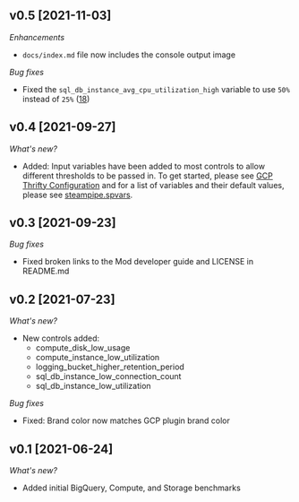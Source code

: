 ## v0.5 [2021-11-03]

_Enhancements_

- `docs/index.md` file now includes the console output image

_Bug fixes_

- Fixed the `sql_db_instance_avg_cpu_utilization_high` variable to use `50%` instead of `25%` ([18](https://github.com/turbot/steampipe-mod-gcp-thrifty/pull/18))

## v0.4 [2021-09-27]

_What's new?_

- Added: Input variables have been added to most controls to allow different thresholds to be passed in. To get started, please see [GCP Thrifty Configuration](https://hub.steampipe.io/mods/turbot/gcp_thrifty#configuration) and for a list of variables and their default values, please see [steampipe.spvars](https://github.com/turbot/steampipe-mod-gcp-thrifty/blob/main/steampipe.spvars).

## v0.3 [2021-09-23]

_Bug fixes_

- Fixed broken links to the Mod developer guide and LICENSE in README.md

## v0.2 [2021-07-23]

_What's new?_

- New controls added:
  - compute_disk_low_usage
  - compute_instance_low_utilization
  - logging_bucket_higher_retention_period
  - sql_db_instance_low_connection_count
  - sql_db_instance_low_utilization

_Bug fixes_

- Fixed: Brand color now matches GCP plugin brand color

## v0.1 [2021-06-24]

_What's new?_

- Added initial BigQuery, Compute, and Storage benchmarks
